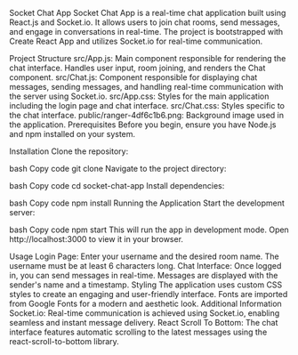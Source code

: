 Socket Chat App Socket Chat App is a real-time chat application built using React.js and Socket.io. It allows users to join chat rooms, send messages, and engage in conversations in real-time. The project is bootstrapped with Create React App and utilizes Socket.io for real-time communication.

Project Structure src/App.js: Main component responsible for rendering the chat interface. Handles user input, room joining, and renders the Chat component. src/Chat.js: Component responsible for displaying chat messages, sending messages, and handling real-time communication with the server using Socket.io. src/App.css: Styles for the main application including the login page and chat interface. src/Chat.css: Styles specific to the chat interface. public/ranger-4df6c1b6.png: Background image used in the application. Prerequisites Before you begin, ensure you have Node.js and npm installed on your system.

Installation Clone the repository:

bash Copy code git clone Navigate to the project directory:

bash Copy code cd socket-chat-app Install dependencies:

bash Copy code npm install Running the Application Start the development server:

bash Copy code npm start This will run the app in development mode. Open http://localhost:3000 to view it in your browser.

Usage Login Page: Enter your username and the desired room name. The username must be at least 6 characters long. Chat Interface: Once logged in, you can send messages in real-time. Messages are displayed with the sender's name and a timestamp. Styling The application uses custom CSS styles to create an engaging and user-friendly interface. Fonts are imported from Google Fonts for a modern and aesthetic look. Additional Information Socket.io: Real-time communication is achieved using Socket.io, enabling seamless and instant message delivery. React Scroll To Bottom: The chat interface features automatic scrolling to the latest messages using the react-scroll-to-bottom library.
